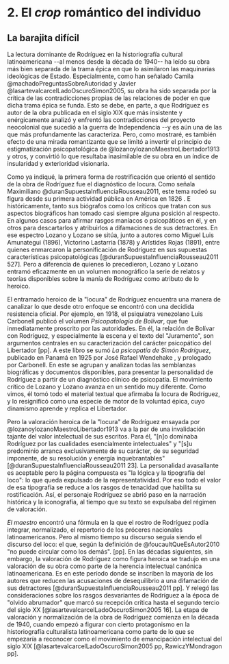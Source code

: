 # 2. El *crop* romántico del individuo

## La barajita difícil

La lectura dominante de Rodríguez en la historiografía cultural latinoamericana --al menos desde la década de 1940-- ha leído su obra  más bien separada de la trama épica en que lo asimilaron las maquinarias ideológicas de Estado. Especialmente, como han señalado Camila @machadoPreguntasSobreAutoridad y Javier @lasartevalcarcelLadoOscuroSimon2005, su obra ha sido separada por la crítica de las contradicciones propias de las relaciones de poder en que dicha trama épica se funda. Esto se debe, en parte, a que Rodríguez es autor de la obra publicada en el siglo XIX que más insistente y enérgicamente analizó y enfrentó las contradicciones del proyecto neocolonial que sucedió a la guerra de Independencia --y es aún una de las que más profundamente las caracteriza. Pero, como mostraré, es también efecto de una mirada romantizante que se limitó a invertir el principio de estigmatización psicopatológica de @lozanoylozanoMaestroLibertador1913 y otros, y convirtió lo que resultaba inasimilable de su obra en un índice de insularidad y exterioridad visionaria.

Como ya indiqué, la primera forma de rostrificación que orientó el sentido de la obra de Rodríguez fue el diagnóstico de locura. Como señala Maximiliano @duranSupuestaInfluenciaRousseau2011,  este tema rodeó su figura desde su primera actividad pública en América en 1826 . E históricamente, tanto sus biógrafos como los críticos que tratan con sus aspectos biográficos han tomado casi siempre alguna posición al respecto. En algunos casos para afirmar rasgos maníacos o  psicopáticos en él, y en otros para descartarlos y atribuirlos a difamaciones de sus detractores. En ese espectro  Lozano y Lozano se sitúa, junto a  autores como Miguel Luis Amunategui (1896), Victorino Lastarria (1878) y Arístides Rojas (1891), entre quienes enmarcaron la personificación de Rodríguez en sus supuestas características psicopatológicas [@duranSupuestaInfluenciaRousseau2011 527]. Pero a diferencia de quienes lo precedieron, Lozano y Lozano entramó eficazmente en un volumen monográfico la serie de relatos y teorías disponibles sobre la manía de Rodríguez como atributo de lo heroico. 

El entramado heroico de la "locura" de Rodríguez encuentra una manera de canalizar lo que desde otro enfoque se encontró con una decidida resistencia oficial. Por ejemplo, en 1918, el psiquiatra venezolano Luis Carbonell publicó el volumen *Psicopatología de Bolívar*, que fue inmediatamente proscrito por las autoridades. En él, la relación de Bolívar con Rodríguez, y especialmente la escena y el texto del "Juramento", son argumentos centrales en su caracterización del carácter psicopático del Libertador [pp]. A este libro se sumó *La psicopatía de Simón Rodríguez*, publicado en Panamá en 1925 por José Rafael Wendehake , y prologado por Carbonell. En este se agrupan y analizan todas las semblanzas biográficas y documentos disponibles, para presentar la personalidad de Rodríguez a partir de un diagnóstico clínico de psicopatía. El movimiento crítico de Lozano y Lozano avanza en un sentido muy diferente. Como vimos, él tomó todo el material textual que afirmaba la locura de Rodríguez, y lo resignificó como una especie de motor de la voluntad épica, cuyo dinamismo aprende y replica el Libertador. 

Pero la valoración heroica de la "locura" de Rodríguez ensayada por @lozanoylozanoMaestroLibertador1913 va a la par de una invalidación tajante del valor intelectual de sus escritos. Para él, "[n]o dominaba Rodríguez por las cualidades esencialmente intelectuales" y "[s]u predominio arranca exclusivamente de su carácter, de su seguridad imponente, de su resolución y energía inquebrantables" [@duranSupuestaInfluenciaRousseau2011 23]. La personalidad avasallante es aceptable pero la página compuesta es "la lógica y la tipografía del loco": lo que queda expulsado de la representatividad. Por eso todo el valor de esa tipografía se reduce a los rasgos de tenacidad que habilita su rostificación. Así, el personaje Rodríguez se abrió paso en la narración histórica y la iconografía, al tiempo que su texto se expulsaba del régimen de valoración. 

*El maestro* encontró una fórmula en la que el rostro de Rodríguez podía integrar, normalizado, el repertorio de los próceres nacionales latinoamericanos. Pero al mismo tiempo su discurso seguía siendo el discurso del loco: el que, según la definición de  @foucaultQueEsAutor2010 "no puede circular como los demás". [pp]. En las décadas siguientes, sin embargo, la valoración de Rodríguez como figura heroica se tradujo en una valoración de su obra como parte de la herencia intelectual canónica latinoamericana. Es en este período donde se inscriben la mayoría de los autores que reducen las acusaciones de desequilibrio a una difamación de sus detractores [@duranSupuestaInfluenciaRousseau2011 pp]. Y relegó las consideraciones sobre los rasgos desvariantes de Rodríguez a la época de "olvido abrumador" que marcó su recepción crítica hasta el segundo tercio del siglo XX [@lasartevalcarcelLadoOscuroSimon2005 16]. La etapa de valoración y normalización de la obra de Rodríguez comienza en la década de 1940, cuando empezó a figurar con cierto protagonismo en la historiografía culturalista latinoamericana como parte de lo que se empezaría a reconocer como el movimiento de emancipación intelectual del siglo XIX [@lasartevalcarcelLadoOscuroSimon2005 pp, RawiczYMondragon pp].